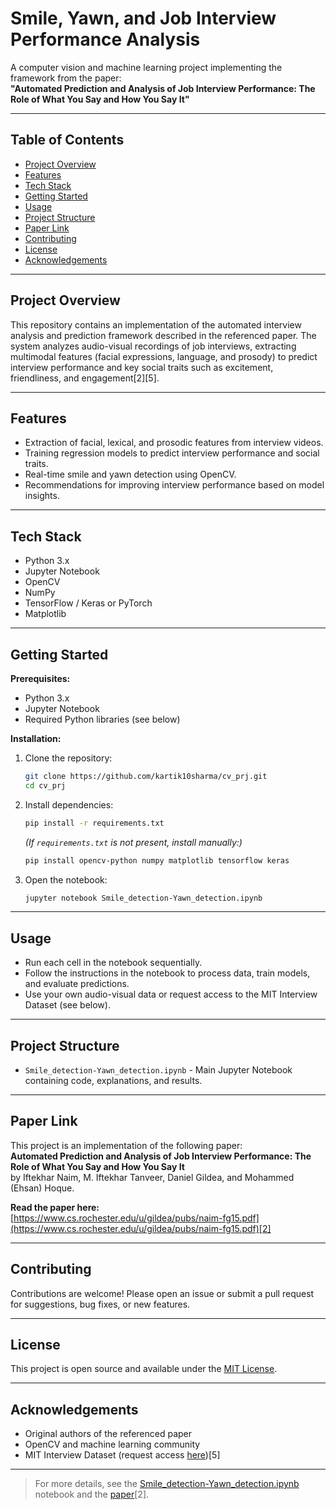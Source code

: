 # Smile, Yawn, and Job Interview Performance Analysis

A computer vision and machine learning project implementing the framework from the paper:  
**"Automated Prediction and Analysis of Job Interview Performance: The Role of What You Say and How You Say It"**  

---

## Table of Contents

- [Project Overview](#project-overview)
- [Features](#features)
- [Tech Stack](#tech-stack)
- [Getting Started](#getting-started)
- [Usage](#usage)
- [Project Structure](#project-structure)
- [Paper Link](#paper-link)
- [Contributing](#contributing)
- [License](#license)
- [Acknowledgements](#acknowledgements)

---

## Project Overview

This repository contains an implementation of the automated interview analysis and prediction framework described in the referenced paper. The system analyzes audio-visual recordings of job interviews, extracting multimodal features (facial expressions, language, and prosody) to predict interview performance and key social traits such as excitement, friendliness, and engagement[2][5].

---

## Features

- Extraction of facial, lexical, and prosodic features from interview videos.
- Training regression models to predict interview performance and social traits.
- Real-time smile and yawn detection using OpenCV.
- Recommendations for improving interview performance based on model insights.

---

## Tech Stack

- Python 3.x
- Jupyter Notebook
- OpenCV
- NumPy
- TensorFlow / Keras or PyTorch
- Matplotlib

---

## Getting Started

**Prerequisites:**

- Python 3.x
- Jupyter Notebook
- Required Python libraries (see below)

**Installation:**

1. Clone the repository:

   ```bash
   git clone https://github.com/kartik10sharma/cv_prj.git
   cd cv_prj
   ```

2. Install dependencies:

   ```bash
   pip install -r requirements.txt
   ```

   *(If `requirements.txt` is not present, install manually:)*

   ```bash
   pip install opencv-python numpy matplotlib tensorflow keras
   ```

3. Open the notebook:

   ```bash
   jupyter notebook Smile_detection-Yawn_detection.ipynb
   ```

---

## Usage

- Run each cell in the notebook sequentially.
- Follow the instructions in the notebook to process data, train models, and evaluate predictions.
- Use your own audio-visual data or request access to the MIT Interview Dataset (see below).

---

## Project Structure

- `Smile_detection-Yawn_detection.ipynb` - Main Jupyter Notebook containing code, explanations, and results.


---

## Paper Link

This project is an implementation of the following paper:  
**Automated Prediction and Analysis of Job Interview Performance: The Role of What You Say and How You Say It**  
by Iftekhar Naim, M. Iftekhar Tanveer, Daniel Gildea, and Mohammed (Ehsan) Hoque.

**Read the paper here:**  
[https://www.cs.rochester.edu/u/gildea/pubs/naim-fg15.pdf](https://www.cs.rochester.edu/u/gildea/pubs/naim-fg15.pdf)[2]

---

## Contributing

Contributions are welcome! Please open an issue or submit a pull request for suggestions, bug fixes, or new features.

---

## License

This project is open source and available under the [MIT License](LICENSE).

---

## Acknowledgements

- Original authors of the referenced paper
- OpenCV and machine learning community
- MIT Interview Dataset (request access [here](https://goo.gl/forms/xF4DEsg9RIsto6nu1))[5]

---

> For more details, see the [Smile_detection-Yawn_detection.ipynb](https://github.com/kartik10sharma/cv_prj/blob/main/Smile_detection-Yawn_detection.ipynb) notebook and the [paper](https://www.cs.rochester.edu/u/gildea/pubs/naim-fg15.pdf)[2].
